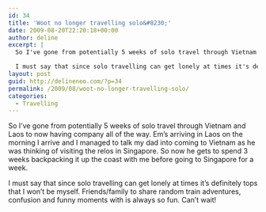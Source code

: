 ```yaml
---
id: 34
title: 'Woot no longer travelling solo&#8230;'
date: 2009-08-20T22:20:18+00:00
author: deline
excerpt: |
  So I've gone from potentially 5 weeks of solo travel through Vietnam and Laos to now having company all of the way. Em's arriving in Laos on the morning I arrive and I managed to talk my dad into coming to Vietnam as he was thinking of visiting the relos in Singapore. So now he gets to spend 3 weeks backpacking it up the coast with me before going to Singapore for a week.

  I must say that since solo travelling can get lonely at times it's definitely tops that I won't be myself. Friends/family to share random train adventures, confusion and funny moments with is always so fun. Can't wait!
layout: post
guid: http://delineneo.com/?p=34
permalink: /2009/08/woot-no-longer-travelling-solo/
categories:
  - Travelling
---
```

So I&#8217;ve gone from potentially 5 weeks of solo travel through Vietnam and Laos to now having company all of the way. Em&#8217;s arriving in Laos on the morning I arrive and I managed to talk my dad into coming to Vietnam as he was thinking of visiting the relos in Singapore. So now he gets to spend 3 weeks backpacking it up the coast with me before going to Singapore for a week.

I must say that since solo travelling can get lonely at times it&#8217;s definitely tops that I won&#8217;t be myself. Friends/family to share random train adventures, confusion and funny moments with is always so fun. Can&#8217;t wait!
